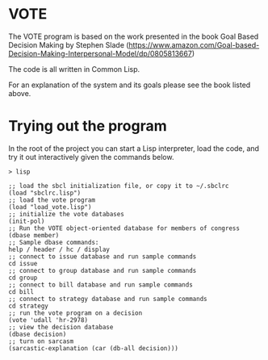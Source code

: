 # VOTE

The VOTE program is based on the work presented in the book Goal Based
Decision Making by Stephen Slade
(https://www.amazon.com/Goal-based-Decision-Making-Interpersonal-Model/dp/0805813667)

The code is all written in Common Lisp.

For an explanation of the system and its goals please see the book
listed above.

# Trying out the program

In the root of the project you can start a Lisp interpreter, load the
code, and try it out interactively given the commands below.

```
> lisp

;; load the sbcl initialization file, or copy it to ~/.sbclrc
(load "sbclrc.lisp")
;; load the vote program
(load "load_vote.lisp")
;; initialize the vote databases
(init-pol)
;; Run the VOTE object-oriented database for members of congress
(dbase member)
;; Sample dbase commands:
help / header / hc / display
;; connect to issue database and run sample commands
cd issue
;; connect to group database and run sample commands
cd group
;; connect to bill database and run sample commands
cd bill
;; connect to strategy database and run sample commands
cd strategy
;; run the vote program on a decision
(vote 'udall 'hr-2978)
;; view the decision database
(dbase decision)
;; turn on sarcasm
(sarcastic-explanation (car (db-all decision)))
```
